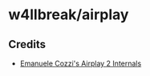 # w4llbreak/airplay

## Credits
 * [Emanuele Cozzi's Airplay 2 Internals](https://emanuelecozzi.net/docs/airplay2)
